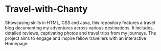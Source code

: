 # Travel-with-Chanty
Showcasing skills in HTML, CSS and Java, this repository features a travel blog documenting my adventures across various destinations. It includes, detailed reviews, captivating photos and travel trips from my journeys. The project aims to engage and inspire fellow travellers with an interactive Homepage.
